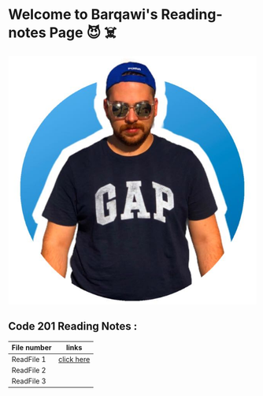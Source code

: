 #  Welcome to Barqawi's Reading-notes Page :smiling_imp: :skull_and_crossbones:

![Barqawi's pp](pp.jpg)

## Code 201 Reading Notes :
| File number      | links                                                          |
| -----------------| ------------------------------------------------------------   |     
|  ReadFile 1      |[click here ](https://barqawiii.github.io/reading-notes/class-01)  |  
|  ReadFile 2      | |  
|  ReadFile 3      | |
